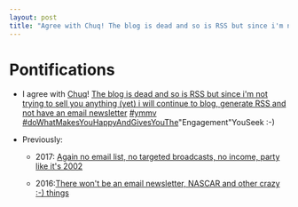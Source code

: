 ```yaml
---
layout: post
title: "Agree with Chuq! The blog is dead and so is RSS but since i'm not trying to sell you anything (yet) i will continue to blog, generate RSS & not have an email newsletter #ymmv #doWhatMakesYouHappyAndGivesYouThe'Engagement'YouSeek :-)"
---
```


# Pontifications

* I agree with [Chuq](https://www.chuqui.com/2020/04/blogs-are-really-most-sincerely-dead/)! [The blog is dead and so is RSS but since i'm not trying to sell you anything (yet) i will continue to blog, generate RSS and not have an email newsletter](https://twitter.com/rtanglao/status/1247350966518607872) [#ymmv](https://twitter.com/hashtag/ymmv?src=hashtag_click) [#doWhatMakesYouHappyAndGivesYouThe](https://twitter.com/hashtag/doWhatMakesYouHappyAndGivesYouThe?src=hashtag_click)"Engagement"YouSeek :-)

* Previously:

  * 2017: [Again no email list, no targeted broadcasts, no income, party like it's 2002](http://rolandtanglao.com/2017/04/16/p1-blogging-because-i-dont-care-about-targeting-and-converting-and-popularity/)

  * 2016:[There won't be an email newsletter, NASCAR and other crazy :-) things](http://rolandtanglao.com/2016/11/07/p1-No-email-newsletter-and-other-accoutrements/)

